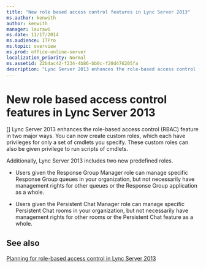 ```yaml
---
title: "New role based access control features in Lync Server 2013"
ms.author: kenwith
author: kenwith
manager: laurawi
ms.date: 11/17/2014
ms.audience: ITPro
ms.topic: overview
ms.prod: office-online-server
localization_priority: Normal
ms.assetid: 22b4ac42-f234-4b86-bb0c-f20d476205fa
description: "Lync Server 2013 enhances the role-based access control (RBAC) feature in two major ways. You can now create custom roles, which each have privileges for only a set of cmdlets you specify. These custom roles can also be given privilege to run scripts of cmdlets."
---
```


# New role based access control features in Lync Server 2013
[]
Lync Server 2013 enhances the role-based access control (RBAC) feature in two major ways. You can now create custom roles, which each have privileges for only a set of cmdlets you specify. These custom roles can also be given privilege to run scripts of cmdlets. 
  
Additionally, Lync Server 2013 includes two new predefined roles.
  
- Users given the Response Group Manager role can manage specific Response Group queues in your organization, but not necessarily have management rights for other queues or the Response Group application as a whole. 
    
- Users given the Persistent Chat Manager role can manage specific Persistent Chat rooms in your organization, but not necessarily have management rights for other rooms or the Persistent Chat feature as a whole. 
    
## See also

#### 

[Planning for role-based access control in Lync Server 2013](planning-for-role-based-access-control-rbac.md)

